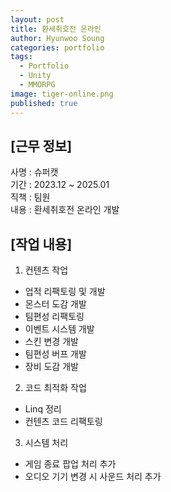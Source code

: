 ```yaml
---
layout: post
title: 환세취호전 온라인
author: Hyunwoo Soung
categories: portfolio
tags:
  - Portfolio
  - Unity
  - MMORPG
image: tiger-online.png
published: true
---
```

## [근무 정보]  
사명 : 슈퍼캣  
기간 : 2023.12 ~ 2025.01  
직책 : 팀원  
내용 : 환세취호전 온라인 개발  
  
## [작업 내용]  
1. 컨텐츠 작업  
 - 업적 리팩토링 및 개발  
 - 몬스터 도감 개발  
 - 팀편성 리팩토링  
 - 이벤트 시스템 개발  
 - 스킨 변경 개발  
 - 팀편성 버프 개발  
 - 장비 도감 개발  

2. 코드 최적화 작업  
 - Linq 정리  
 - 컨텐츠 코드 리팩토링  
 
3. 시스템 처리  
 - 게임 종료 팝업 처리 추가  
 - 오디오 기기 변경 시 사운드 처리 추가  